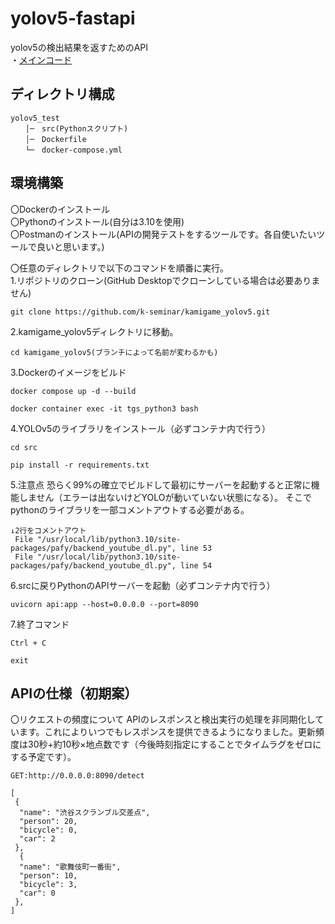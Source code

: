 # yolov5-fastapi
yolov5の検出結果を返すためのAPI  
・[メインコード](https://github.com/plateau-system/yolov5-fastapi/tree/main/src)
## ディレクトリ構成  
```
yolov5_test
　　│─　src(Pythonスクリプト)
　　│─　Dockerfile 
　　└─　docker-compose.yml 
```
  
## 環境構築
〇Dockerのインストール  
〇Pythonのインストール(自分は3.10を使用)  
〇Postmanのインストール(APIの開発テストをするツールです。各自使いたいツールで良いと思います。)
  
〇任意のディレクトリで以下のコマンドを順番に実行。  
1.リポジトリのクローン(GitHub Desktopでクローンしている場合は必要ありません)
```
git clone https://github.com/k-seminar/kamigame_yolov5.git
```
2.kamigame_yolov5ディレクトリに移動。
```
cd kamigame_yolov5(ブランチによって名前が変わるかも)
```
3.Dockerのイメージをビルド
```
docker compose up -d --build
```
```
docker container exec -it tgs_python3 bash
```
4.YOLOv5のライブラリをインストール（必ずコンテナ内で行う）
```
cd src
```
```
pip install -r requirements.txt
```
5.注意点
恐らく99%の確立でビルドして最初にサーバーを起動すると正常に機能しません（エラーは出ないけどYOLOが動いていない状態になる）。
そこでpythonのライブラリを一部コメントアウトする必要がある。
```
↓2行をコメントアウト
 File "/usr/local/lib/python3.10/site-packages/pafy/backend_youtube_dl.py", line 53
 File "/usr/local/lib/python3.10/site-packages/pafy/backend_youtube_dl.py", line 54
```
6.srcに戻りPythonのAPIサーバーを起動（必ずコンテナ内で行う）
```
uvicorn api:app --host=0.0.0.0 --port=8090
```
7.終了コマンド
```
Ctrl + C
```
```
exit
```
  
## APIの仕様（初期案）
〇リクエストの頻度について
APIのレスポンスと検出実行の処理を非同期化しています。これによりいつでもレスポンスを提供できるようになりました。更新頻度は30秒+約10秒×地点数です（今後時刻指定にすることでタイムラグをゼロにする予定です）。
```
GET:http://0.0.0.0:8090/detect
```
```
[
 {
  "name": "渋谷スクランブル交差点",
  "person": 20,
  "bicycle": 0,
  "car": 2
 },
  {
  "name": "歌舞伎町一番街",
  "person": 10,
  "bicycle": 3,
  "car": 0
 },
]
```
